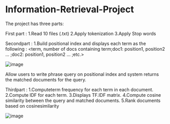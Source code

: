 # Information-Retrieval-Project

The project has three parts:

First part : 
1.Read 10 files (.txt)
2.Apply tokenization 
3.Apply Stop words 

Secondpart : 1.Build positional index  and displays each term as the following :
<term, number of docs containing term;doc1: position1, position2 ... ;doc2: position1, position2 ... ;etc.>


![image](https://user-images.githubusercontent.com/68661572/148378827-c0562c13-9b18-4938-b84f-05134ae31b75.png)


Allow users to write phrase query on positional index and system returns the matched documents for the query.



Thirdpart : 
1.Computeterm frequency for each term in each document.
2.Compute IDF for each term.
3.Displays TF.IDF matrix.
4.Compute cosine similarity between the query and matched documents.
5.Rank documents based on cosinesimilarity

![image](https://user-images.githubusercontent.com/68661572/148379013-1fbcd1cc-e16d-471c-9627-633ef265401c.png)

